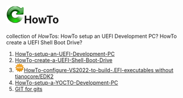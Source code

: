 # <img src="https://github.com/KilianKegel/pictures/blob/master/refresh-icon.png"  width="48" height="48">HowTo
collection of *HowTo*s:
HowTo setup an UEFI Development PC?
HowTo create a UEFI Shell Boot Drive?

1. [HowTo-setup-an-UEFI-Development-PC](https://github.com/MinnowWare/HowTo-setup-an-UEFI-Development-PC#howto-setup-an-uefi-development-pc)
2. [HowTo-create-a-UEFI-Shell-Boot-Drive](https://github.com/MinnowWare/HowTo-create-a-UEFI-Shell-Boot-Drive#howto-create-a-uefi-shell-boot-device)
3. <img src="https://github.com/KilianKegel/pictures/blob/master/New-icon.png"  width="24" height="24">[HowTo-configure-VS2022-to-build-.EFI-executables without tianocore/EDK2](https://github.com/KilianKegel/HowTo-configure-VS2022-to-build-.EFI-executables#howto-configure-vs2022-to-build-efi-executables)
4. [HowTo-setup-a-YOCTO-Development-PC](https://github.com/KilianKegel/HowTo-setup-a-YOCTO-Development-PC)
5. [GIT for gits](https://github.com/KilianKegel/GIT-for-gits/tree/master#git-for-gits)
